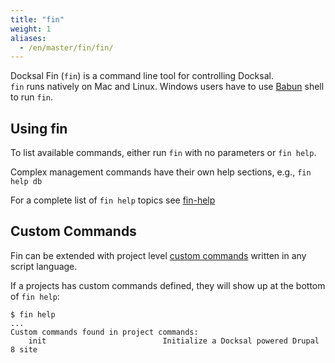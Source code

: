 ```yaml
---
title: "fin"
weight: 1
aliases:
  - /en/master/fin/fin/
---
```


Docksal Fin (`fin`) is a command line tool for controlling Docksal.  
`fin` runs natively on Mac and Linux. Windows users have to use [Babun](http://babun.github.io) shell to run `fin`.


## Using fin

To list available commands, either run `fin` with no parameters or `fin help`.





Complex management commands have their own help sections, e.g., `fin help db`

For a complete list of `fin help` topics see [fin-help](/fin/fin-help/)


## Custom Commands

Fin can be extended with project level [custom commands](/fin/custom-commands/) written in any script language.

If a projects has custom commands defined, they will show up at the bottom of `fin help`:

    $ fin help
    ...
    Custom commands found in project commands:
        init                          Initialize a Docksal powered Drupal 8 site
